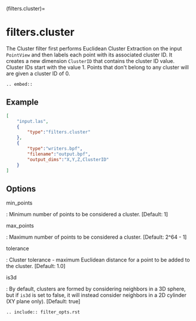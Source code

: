 (filters.cluster)=

# filters.cluster

The Cluster filter first performs Euclidean Cluster Extraction on the input
`PointView` and then labels each point with its associated cluster ID.
It creates a new dimension `ClusterID` that contains the cluster ID value.
Cluster IDs start with the value 1.  Points that don't belong to any
cluster will are given a cluster ID of 0.

```{eval-rst}
.. embed::
```

## Example

```json
[
    "input.las",
    {
        "type":"filters.cluster"
    },
    {
        "type":"writers.bpf",
        "filename":"output.bpf",
        "output_dims":"X,Y,Z,ClusterID"
    }
]
```

## Options

min_points

: Minimum number of points to be considered a cluster. \[Default: 1\]

max_points

: Maximum number of points to be considered a cluster. \[Default: 2^64 - 1\]

tolerance

: Cluster tolerance - maximum Euclidean distance for a point to be added to the
  cluster. \[Default: 1.0\]

is3d

: By default, clusters are formed by considering neighbors in a 3D sphere, but
  if `is3d` is set to false, it will instead consider neighbors in a 2D
  cylinder (XY plane only). \[Default: true\]

```{eval-rst}
.. include:: filter_opts.rst
```
